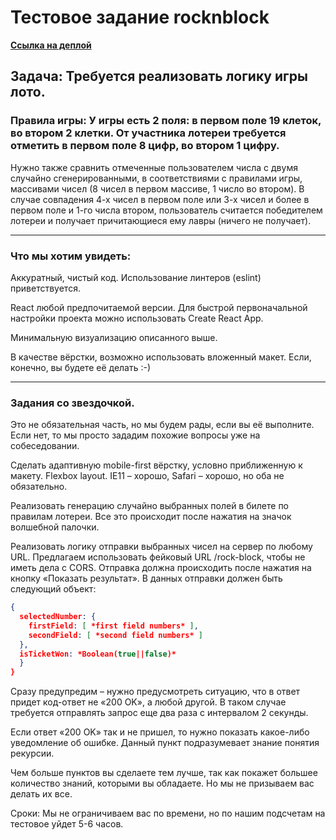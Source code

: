 # Тестовое задание rocknblock

[**Ссылка на деплой**](https://sashasergeev.github.io/rocknblock-test/)

## Задача: Требуется реализовать логику игры лото.

### Правила игры: У игры есть 2 поля: в первом поле 19 клеток, во втором 2 клетки. От участника лотереи требуется отметить в первом поле 8 цифр, во втором 1 цифру.

Нужно также сравнить отмеченные пользователем числа с двумя случайно сгенерированными, в соответствиями с правилами игры, массивами чисел (8 чисел в первом массиве, 1 число во втором).
В случае совпадения 4-х чисел в первом поле или 3-х чисел и более в первом поле и 1-го числа втором, пользователь считается победителем лотереи и получает причитающиеся ему лавры (ничего не получает).

---

### Что мы хотим увидеть:

Аккуратный, чистый код. Использование линтеров (eslint) приветствуется.

React любой предпочитаемой версии. Для быстрой первоначальной настройки проекта можно использовать Create React App.

Минимальную визуализацию описанного выше.

В качестве вёрстки, возможно использовать вложенный макет. Если, конечно, вы будете её делать :-)

---

### Задания со звездочкой.

Это не обязательная часть, но мы будем рады, если вы её выполните. Если нет, то мы просто зададим похожие вопросы уже на собеседовании.

Сделать адаптивную mobile-first вёрстку, условно приближенную к макету. Flexbox layout. IE11 – хорошо, Safari – хорошо, но оба не обязательно.

Реализовать генерацию случайно выбранных полей в билете по правилам лотереи. Все это происходит после нажатия на значок волшебной палочки.

Реализовать логику отправки выбранных чисел на сервер по любому URL. Предлагаем использовать фейковый URL /rock-block, чтобы не иметь дела с CORS. Отправка должна происходить после нажатия на кнопку «Показать результат». В данных отправки должен быть следующий объект:

```json
{
  selectedNumber: {
    firstField: [ *first field numbers* ],
    secondField: [ *second field numbers* ]
  },
  isTicketWon: *Boolean(true||false)*
  }
}
```

Сразу предупредим – нужно предусмотреть ситуацию, что в ответ придет код-ответ не «200 OK», а любой другой. В таком случае требуется отправлять запрос еще два раза с интервалом 2 секунды.

Если ответ «200 OK» так и не пришел, то нужно показать какое-либо уведомление об ошибке. Данный пункт подразумевает знание понятия рекурсии.

Чем больше пунктов вы сделаете тем лучше, так как покажет большее количество знаний, которыми вы обладаете. Но мы не призываем вас делать их все.

Сроки: Мы не ограничиваем вас по времени, но по нашим подсчетам на тестовое уйдет 5-6 часов.
